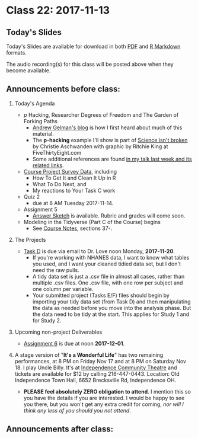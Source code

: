 # Class 22: 2017-11-13

## Today's Slides

Today's Slides are available for download in both [PDF](https://github.com/THOMASELOVE/431slides/blob/master/class_21/431_2017_class-21-slides.pdf) and [R Markdown](https://github.com/THOMASELOVE/431slides/blob/master/class_21/431_2017_class-21-slides.Rmd) formats. 

The audio recording(s) for this class will be posted above when they become available.

## Announcements before class:

1. Today's Agenda
    - *p* Hacking, Researcher Degrees of Freedom and The Garden of Forking Paths
        - [Andrew Gelman's blog](http://andrewgelman.com/) is how I first heard about much of this material.
        - The **p-hacking** example I'll show is part of [Science isn't broken](https://fivethirtyeight.com/features/science-isnt-broken/#part1) by Christie Aschwanden with graphic by Ritchie King at FiveThirtyEight.com
        - Some additional references are found [in my talk last week and its related links](https://github.com/THOMASELOVE/RCR2017).
    - [Course Project Survey Data](https://github.com/THOMASELOVE/431project/tree/master/SURVEY2017), including
        - How To Get It and Clean It Up in R
        - What To Do Next, and 
        - My reactions to Your Task C work
    - Quiz 2
        - due at 8 AM Tuesday 2017-11-14.
    - Assignment 5
        - [Answer Sketch](https://github.com/THOMASELOVE/431homework/tree/master/HW5) is available. Rubric and grades will come soon.
    - Modeling in the Tidyverse (Part C of the Course) begins
        - See [Course Notes](https://thomaselove.github.io/431notes/), sections 37-.
    
3. The Projects
     - [Task D](https://github.com/THOMASELOVE/431project/tree/master/TaskD) is due via email to Dr. Love noon Monday, **2017-11-20**.
        - If you're working with NHANES data, I want to know what tables you used, and I want your cleaned tidied data set, but I don't need the raw pulls.
        - A tidy data set is just a .csv file in almost all cases, rather than multiple .csv files. One .csv file, with one row per subject and one column per variable.
        - Your submitted project (Tasks E/F) files should begin by importing your tidy data set (from Task D) and then manipulating the data as needed before you move into the analysis phase. But the data need to be tidy at the start. This applies for Study 1 and for Study 2.

4. Upcoming non-project Deliverables
    - [Assignment 6](https://github.com/THOMASELOVE/431homework/blob/master/431-2017_assignment-6.md) is due at noon **2017-12-01**.

5. A stage version of "**It's a Wonderful Life**" has two remaining performances, at 8 PM on Friday Nov 17 and at 8 PM on Saturday Nov 18. I play Uncle Billy. It's at [Independence Community Theatre](http://www.independencetheatre.org/) and tickets are available for $12 by calling 216-447-0443. Location: Old Independence Town Hall, 6652 Brecksville Rd, Independence OH. 
    - **PLEASE feel absolutely ZERO obligation to attend**. I mention this so you have the details if you are interested. I would be happy to see you there, but you won't get any extra credit for coming, *nor will I think any less of you should you not attend*.

## Announcements after class:
